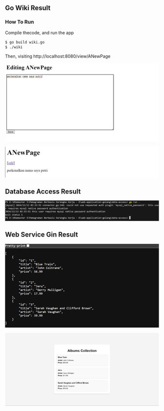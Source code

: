 
## Go Wiki Result
### How To Run
Compile thecode, and run the app

```
$ go build wiki.go
$ ./wiki
```
Then, visiting http://localhost:8080/view/ANewPage

![alt text](image.png)

![alt text](image-1.png)


## Database Access Result

![alt text](image-2.png)


## Web Service Gin Result

![alt text](image-3.png)

![alt text](image-4.png)